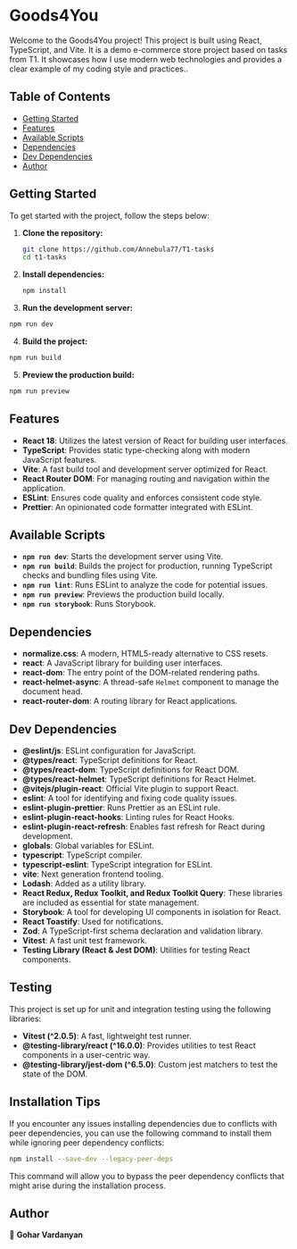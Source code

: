 # Goods4You

Welcome to the Goods4You project! This project is built using React, TypeScript, and Vite. It is a demo e-commerce store project based on tasks from T1. It showcases how I use modern web technologies and provides a clear example of my coding style and practices..

## Table of Contents

- [Getting Started](#getting-started)
- [Features](#features)
- [Available Scripts](#available-scripts)
- [Dependencies](#dependencies)
- [Dev Dependencies](#dev-dependencies)
- [Author](#author)

## Getting Started

To get started with the project, follow the steps below:

1. **Clone the repository:**

   ```bash
   git clone https://github.com/Annebula77/T1-tasks
   cd t1-tasks
   ```

2. **Install dependencies:**

   ```bash
   npm install
   ```

3. **Run the development server:**

```bash
npm run dev
```

4. **Build the project:**

```bash
npm run build
```

5. **Preview the production build:**

```bash
npm run preview
```

## Features

- **React 18**: Utilizes the latest version of React for building user interfaces.
- **TypeScript**: Provides static type-checking along with modern JavaScript features.
- **Vite**: A fast build tool and development server optimized for React.
- **React Router DOM**: For managing routing and navigation within the application.
- **ESLint**: Ensures code quality and enforces consistent code style.
- **Prettier**: An opinionated code formatter integrated with ESLint.

## Available Scripts

- **`npm run dev`**: Starts the development server using Vite.
- **`npm run build`**: Builds the project for production, running TypeScript checks and bundling files using Vite.
- **`npm run lint`**: Runs ESLint to analyze the code for potential issues.
- **`npm run preview`**: Previews the production build locally.
- **`npm run storybook`**: Runs Storybook.

## Dependencies

- **normalize.css**: A modern, HTML5-ready alternative to CSS resets.
- **react**: A JavaScript library for building user interfaces.
- **react-dom**: The entry point of the DOM-related rendering paths.
- **react-helmet-async**: A thread-safe `Helmet` component to manage the document head.
- **react-router-dom**: A routing library for React applications.

## Dev Dependencies

- **@eslint/js**: ESLint configuration for JavaScript.
- **@types/react**: TypeScript definitions for React.
- **@types/react-dom**: TypeScript definitions for React DOM.
- **@types/react-helmet**: TypeScript definitions for React Helmet.
- **@vitejs/plugin-react**: Official Vite plugin to support React.
- **eslint**: A tool for identifying and fixing code quality issues.
- **eslint-plugin-prettier**: Runs Prettier as an ESLint rule.
- **eslint-plugin-react-hooks**: Linting rules for React Hooks.
- **eslint-plugin-react-refresh**: Enables fast refresh for React during development.
- **globals**: Global variables for ESLint.
- **typescript**: TypeScript compiler.
- **typescript-eslint**: TypeScript integration for ESLint.
- **vite**: Next generation frontend tooling.
- **Lodash**: Added as a utility library.
- **React Redux, Redux Toolkit, and Redux Toolkit Query**: These libraries are included as essential for state management.
- **Storybook**: A tool for developing UI components in isolation for React.
- **React Toastify**: Used for notifications.
- **Zod**: A TypeScript-first schema declaration and validation library.
- **Vitest**: A fast unit test framework.
- **Testing Library (React & Jest DOM)**: Utilities for testing React components.

## Testing

This project is set up for unit and integration testing using the following libraries:

- **Vitest (^2.0.5)**: A fast, lightweight test runner.
- **@testing-library/react (^16.0.0)**: Provides utilities to test React components in a user-centric way.
- **@testing-library/jest-dom (^6.5.0)**: Custom jest matchers to test the state of the DOM.

## Installation Tips

If you encounter any issues installing dependencies due to conflicts with peer dependencies, you can use the following command to install them while ignoring peer dependency conflicts:

```bash
npm install --save-dev --legacy-peer-deps
```

This command will allow you to bypass the peer dependency conflicts that might arise during the installation process.

## Author

👧 **Gohar Vardanyan**
